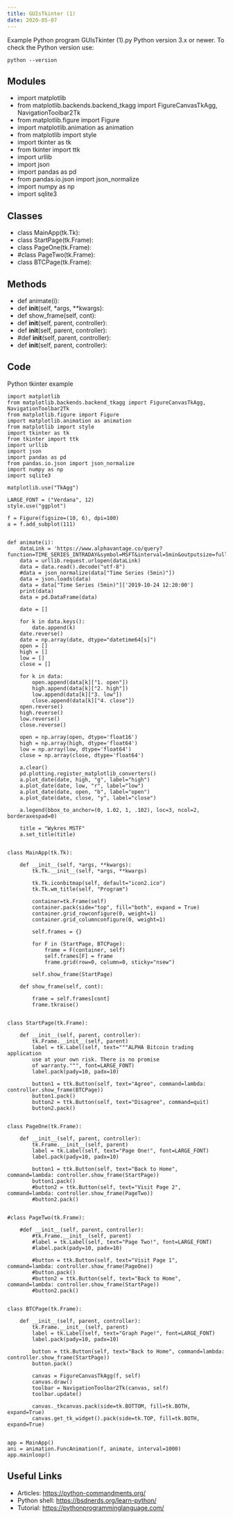 ```yaml
---
title: GUIsTkinter (1)
date: 2020-05-07
---
```

Example Python program GUIsTkinter (1).py
Python version 3.x or newer.
To check the Python version use:

    python --version

## Modules

* import matplotlib
* from matplotlib.backends.backend_tkagg import FigureCanvasTkAgg, NavigationToolbar2Tk
* from matplotlib.figure import Figure
* import matplotlib.animation as animation
* from matplotlib import style
* import tkinter as tk
* from tkinter import ttk
* import urllib
* import json
* import pandas as pd
* from pandas.io.json import json_normalize
* import numpy as np
* import sqlite3

## Classes

* class MainApp(tk.Tk):
* class StartPage(tk.Frame):
* class PageOne(tk.Frame):
* #class PageTwo(tk.Frame):
* class BTCPage(tk.Frame):

## Methods

* def animate(i):
* def __init__(self, *args, **kwargs):
* def show_frame(self, cont):
* def __init__(self, parent, controller):
* def __init__(self, parent, controller):
* #def __init__(self, parent, controller):
* def __init__(self, parent, controller):

## Code

Python tkinter example

    import matplotlib
    from matplotlib.backends.backend_tkagg import FigureCanvasTkAgg, NavigationToolbar2Tk
    from matplotlib.figure import Figure
    import matplotlib.animation as animation
    from matplotlib import style
    import tkinter as tk
    from tkinter import ttk
    import urllib
    import json
    import pandas as pd
    from pandas.io.json import json_normalize
    import numpy as np
    import sqlite3
    
    matplotlib.use("TkAgg")
    
    LARGE_FONT = ("Verdana", 12)
    style.use("ggplot")
    
    f = Figure(figsize=(10, 6), dpi=100)
    a = f.add_subplot(111)
    
    
    def animate(i):
        dataLink = 'https://www.alphavantage.co/query?function=TIME_SERIES_INTRADAY&symbol=MSFT&interval=5min&outputsize=full&apikey=ZXI3K50Y8IV646HH'
        data = urllib.request.urlopen(dataLink)
        data = data.read().decode("utf-8")
        #data = json_normalize(data["Time Series (5min)"])
        data = json.loads(data)
        data = data["Time Series (5min)"]['2019-10-24 12:20:00']
        print(data)
        data = pd.DataFrame(data)
    
        date = []
    
        for k in data.keys():
            date.append(k)
        date.reverse()
        date = np.array(date, dtype="datetime64[s]")
        open = []
        high = []
        low = []
        close = []
    
        for k in data:
            open.append(data[k]["1. open"])
            high.append(data[k]["2. high"])
            low.append(data[k]["3. low"])
            close.append(data[k]["4. close"])
        open.reverse()
        high.reverse()
        low.reverse()
        close.reverse()
    
        open = np.array(open, dtype='float16')
        high = np.array(high, dtype='float64')
        low = np.array(low, dtype='float64')
        close = np.array(close, dtype='float64')
    
        a.clear()
        pd.plotting.register_matplotlib_converters()
        a.plot_date(date, high, "g", label="high")
        a.plot_date(date, low, "r", label="low")
        a.plot_date(date, open, "b", label="open")
        a.plot_date(date, close, "y", label="close")
    
        a.legend(bbox_to_anchor=(0, 1.02, 1, .102), loc=3, ncol=2, borderaxespad=0)
    
        title = "Wykres MSTF"
        a.set_title(title)
    
    
    class MainApp(tk.Tk):
    
        def __init__(self, *args, **kwargs):
            tk.Tk.__init__(self, *args, **kwargs)
    
            tk.Tk.iconbitmap(self, default="icon2.ico")
            tk.Tk.wm_title(self, "Program")
    
            container=tk.Frame(self)
            container.pack(side="top", fill="both", expand = True)
            container.grid_rowconfigure(0, weight=1)
            container.grid_columnconfigure(0, weight=1)
    
            self.frames = {}
    
            for F in (StartPage, BTCPage):
                frame = F(container, self)
                self.frames[F] = frame
                frame.grid(row=0, column=0, sticky="nsew")
    
            self.show_frame(StartPage)
    
        def show_frame(self, cont):
    
            frame = self.frames[cont]
            frame.tkraise()
    
    
    class StartPage(tk.Frame):
    
        def __init__(self, parent, controller):
            tk.Frame.__init__(self, parent)
            label = tk.Label(self, text="""ALPHA Bitcoin trading application
            use at your own risk. There is no promise
            of warranty.""", font=LARGE_FONT)
            label.pack(pady=10, padx=10)
    
            button1 = ttk.Button(self, text="Agree", command=lambda: controller.show_frame(BTCPage))
            button1.pack()
            button2 = ttk.Button(self, text="Disagree", command=quit)
            button2.pack()
    
    
    class PageOne(tk.Frame):
    
        def __init__(self, parent, controller):
            tk.Frame.__init__(self, parent)
            label = tk.Label(self, text="Page One!", font=LARGE_FONT)
            label.pack(pady=10, padx=10)
    
            button1 = ttk.Button(self, text="Back to Home", command=lambda: controller.show_frame(StartPage))
            button1.pack()
            #button2 = ttk.Button(self, text="Visit Page 2", command=lambda: controller.show_frame(PageTwo))
            #button2.pack()
    
    
    #class PageTwo(tk.Frame):
    
        #def __init__(self, parent, controller):
            #tk.Frame.__init__(self, parent)
            #label = tk.Label(self, text="Page Two!", font=LARGE_FONT)
            #label.pack(pady=10, padx=10)
    
            #button = ttk.Button(self, text="Visit Page 1", command=lambda: controller.show_frame(PageOne))
            #button.pack()
            #button2 = ttk.Button(self, text="Back to Home", command=lambda: controller.show_frame(StartPage))
            #button2.pack()
    
    
    class BTCPage(tk.Frame):
    
        def __init__(self, parent, controller):
            tk.Frame.__init__(self, parent)
            label = tk.Label(self, text="Graph Page!", font=LARGE_FONT)
            label.pack(pady=10, padx=10)
    
            button = ttk.Button(self, text="Back to Home", command=lambda: controller.show_frame(StartPage))
            button.pack()
    
            canvas = FigureCanvasTkAgg(f, self)
            canvas.draw()
            toolbar = NavigationToolbar2Tk(canvas, self)
            toolbar.update()
    
            canvas._tkcanvas.pack(side=tk.BOTTOM, fill=tk.BOTH, expand=True)
            canvas.get_tk_widget().pack(side=tk.TOP, fill=tk.BOTH, expand=True)
    
    
    app = MainApp()
    ani = animation.FuncAnimation(f, animate, interval=1000)
    app.mainloop()

## Useful Links

- Articles: https://python-commandments.org/
- Python shell: https://bsdnerds.org/learn-python/
- Tutorial: https://pythonprogramminglanguage.com/
